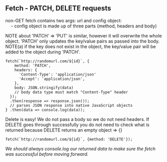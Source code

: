 ## Fetch - PATCH, DELETE requests


non-GET fetch contains two args: url and config object: <br>
&emsp; - config object is made up of three parts (method, headers and body)

NOTE about 'PATCH' => 'PUT' is similar, however it will overwrite the whole object. 'PATCH' only updates the key/value pairs as passed into the body. 
NOTE(a) if the key does not exist in the object, the key/value pair will be added to the object during 'PATCH'.

~~~
fetch(`http://randomurl.com/${id}`, {
    method: 'PATCH', 
    headers: {
      'Content-Type': 'application/json'
      'Accept': 'application/json',
    },
    body: JSON.stringify(data) 
    // body data type must match "Content-Type" header
  });
  .then(response => response.json()); 
  // parses JSON response into native JavaScript objects
} .then(data => console.log(data));
~~~

Delete is easy! We do not pass a body so we do not need headers. If DELETE goes through successfully you do not need to check what is returned because DELETE returns an empty object => {}
~~~
fetch(`http://randomurl.com/${id}`, {method: 'DELETE'});
~~~

*We should always console.log our returned data to make sure the fetch was successful before moving forward.*

